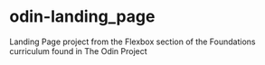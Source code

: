 # odin-landing_page
Landing Page project from the Flexbox section of the Foundations curriculum found in The Odin Project
